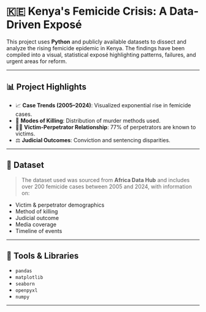 # 🇰🇪 Kenya's Femicide Crisis: A Data-Driven Exposé

This project uses **Python** and publicly available datasets to dissect and analyze the rising femicide epidemic in Kenya. The findings have been compiled into a visual, statistical exposé highlighting patterns, failures, and urgent areas for reform.

---

## 📊 Project Highlights

- 📈 **Case Trends (2005–2024)**: Visualized exponential rise in femicide cases.
- 🔪 **Modes of Killing**: Distribution of murder methods used.
- 🧍‍♀️ **Victim-Perpetrator Relationship**: 77% of perpetrators are known to victims.
- ⚖️ **Judicial Outcomes**: Conviction and sentencing disparities.

---

## 📂 Dataset

> The dataset used was sourced from **Africa Data Hub** and includes over 200 femicide cases between 2005 and 2024, with information on:
- Victim & perpetrator demographics
- Method of killing
- Judicial outcome
- Media coverage
- Timeline of events

---

## 🧪 Tools & Libraries

- `pandas`
- `matplotlib`
- `seaborn`
- `openpyxl`
- `numpy`

---


